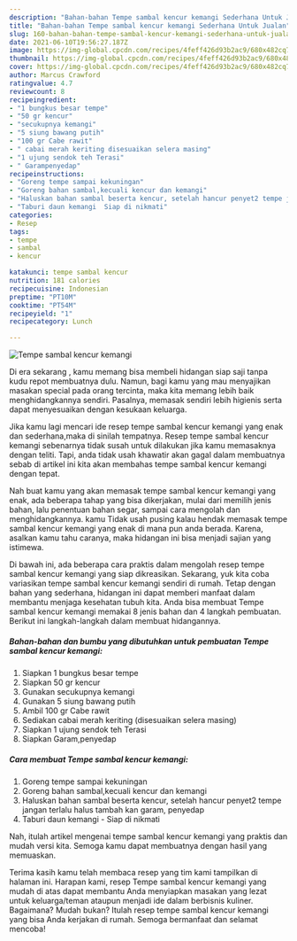 ```yaml
---
description: "Bahan-bahan Tempe sambal kencur kemangi Sederhana Untuk Jualan"
title: "Bahan-bahan Tempe sambal kencur kemangi Sederhana Untuk Jualan"
slug: 160-bahan-bahan-tempe-sambal-kencur-kemangi-sederhana-untuk-jualan
date: 2021-06-10T19:56:27.187Z
image: https://img-global.cpcdn.com/recipes/4feff426d93b2ac9/680x482cq70/tempe-sambal-kencur-kemangi-foto-resep-utama.jpg
thumbnail: https://img-global.cpcdn.com/recipes/4feff426d93b2ac9/680x482cq70/tempe-sambal-kencur-kemangi-foto-resep-utama.jpg
cover: https://img-global.cpcdn.com/recipes/4feff426d93b2ac9/680x482cq70/tempe-sambal-kencur-kemangi-foto-resep-utama.jpg
author: Marcus Crawford
ratingvalue: 4.7
reviewcount: 8
recipeingredient:
- "1 bungkus besar tempe"
- "50 gr kencur"
- "secukupnya kemangi"
- "5 siung bawang putih"
- "100 gr Cabe rawit"
- " cabai merah keriting disesuaikan selera masing"
- "1 ujung sendok teh Terasi"
- " Garampenyedap"
recipeinstructions:
- "Goreng tempe sampai kekuningan"
- "Goreng bahan sambal,kecuali kencur dan kemangi"
- "Haluskan bahan sambal beserta kencur, setelah hancur penyet2 tempe jangan terlalu halus tambah kan garam, penyedap"
- "Taburi daun kemangi  Siap di nikmati"
categories:
- Resep
tags:
- tempe
- sambal
- kencur

katakunci: tempe sambal kencur 
nutrition: 181 calories
recipecuisine: Indonesian
preptime: "PT10M"
cooktime: "PT54M"
recipeyield: "1"
recipecategory: Lunch

---
```



![Tempe sambal kencur kemangi](https://img-global.cpcdn.com/recipes/4feff426d93b2ac9/680x482cq70/tempe-sambal-kencur-kemangi-foto-resep-utama.jpg)

Di era  sekarang , kamu memang bisa membeli hidangan siap saji tanpa kudu repot membuatnya dulu. Namun, bagi kamu yang mau menyajikan masakan special pada orang tercinta, maka kita memang lebih baik menghidangkannya sendiri. Pasalnya, memasak sendiri lebih higienis serta dapat menyesuaikan dengan kesukaan keluarga.

Jika kamu lagi mencari ide resep tempe sambal kencur kemangi yang enak dan sederhana,maka di sinilah tempatnya. Resep tempe sambal kencur kemangi  sebenarnya tidak susah untuk dilakukan jika kamu memasaknya dengan teliti. Tapi, anda tidak usah khawatir akan gagal dalam membuatnya 
sebab di artikel ini kita akan membahas tempe sambal kencur kemangi dengan tepat.  



Nah buat kamu yang akan memasak tempe sambal kencur kemangi yang enak, ada beberapa tahap yang bisa dikerjakan, mulai dari memilih jenis bahan, lalu penentuan bahan segar, sampai cara mengolah dan menghidangkannya. kamu Tidak usah pusing kalau hendak memasak tempe sambal kencur kemangi yang enak di mana pun anda berada. Karena, asalkan kamu  tahu caranya, maka hidangan ini bisa menjadi sajian yang istimewa.

Di bawah ini, ada beberapa cara praktis  dalam mengolah resep tempe sambal kencur kemangi yang siap dikreasikan. Sekarang, yuk kita coba variasikan tempe sambal kencur kemangi sendiri di rumah. Tetap dengan bahan yang sederhana, hidangan ini dapat memberi manfaat dalam membantu menjaga kesehatan tubuh kita. Anda bisa membuat Tempe sambal kencur kemangi memakai 8 jenis bahan dan 4 langkah pembuatan. Berikut ini langkah-langkah dalam membuat hidangannya.

<!--inarticleads1-->

##### Bahan-bahan dan bumbu yang dibutuhkan untuk pembuatan Tempe sambal kencur kemangi:

1. Siapkan 1 bungkus besar tempe
1. Siapkan 50 gr kencur
1. Gunakan secukupnya kemangi
1. Gunakan 5 siung bawang putih
1. Ambil 100 gr Cabe rawit
1. Sediakan  cabai merah keriting (disesuaikan selera masing)
1. Siapkan 1 ujung sendok teh Terasi
1. Siapkan  Garam,penyedap




<!--inarticleads2-->

##### Cara membuat Tempe sambal kencur kemangi:

1. Goreng tempe sampai kekuningan
1. Goreng bahan sambal,kecuali kencur dan kemangi
1. Haluskan bahan sambal beserta kencur, setelah hancur penyet2 tempe jangan terlalu halus tambah kan garam, penyedap
1. Taburi daun kemangi  - Siap di nikmati




Nah, itulah artikel mengenai  tempe sambal kencur kemangi  yang praktis dan mudah versi kita. Semoga kamu dapat membuatnya dengan hasil yang memuaskan. 

Terima kasih kamu telah membaca resep yang tim kami tampilkan di halaman ini. Harapan kami, resep  Tempe sambal kencur kemangi yang mudah di atas dapat membantu Anda menyiapkan masakan yang lezat untuk keluarga/teman ataupun menjadi ide dalam berbisnis kuliner. Bagaimana? Mudah bukan? Itulah resep tempe sambal kencur kemangi yang bisa Anda kerjakan di rumah. Semoga bermanfaat dan selamat mencoba!

